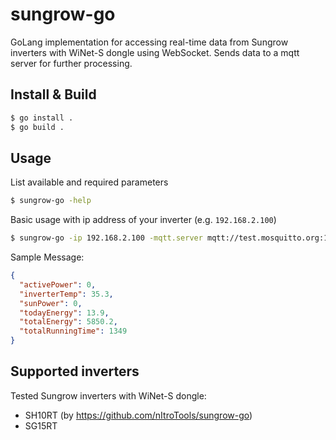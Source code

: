 # sungrow-go

GoLang implementation for accessing real-time data from Sungrow inverters with WiNet-S dongle using WebSocket.
Sends data to a mqtt server for further processing.

## Install & Build

```bash
$ go install .
$ go build .
```

## Usage

List available and required parameters

```bash
$ sungrow-go -help
```

Basic usage with ip address of your inverter (e.g. `192.168.2.100`)

```bash
$ sungrow-go -ip 192.168.2.100 -mqtt.server mqtt://test.mosquitto.org:1883 -mqtt.topic honk/demo
```

Sample Message:

```json
{
  "activePower": 0,
  "inverterTemp": 35.3,
  "sunPower": 0,
  "todayEnergy": 13.9,
  "totalEnergy": 5850.2,
  "totalRunningTime": 1349
}
```

## Supported inverters

Tested Sungrow inverters with WiNet-S dongle:

- SH10RT (by https://github.com/nItroTools/sungrow-go)
- SG15RT
